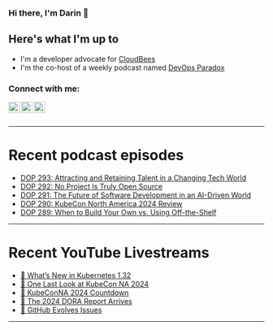 ### Hi there, I'm Darin 👋

## Here's what I'm up to
- I'm a developer advocate for [CloudBees][cloudbees-website]
- I'm the co-host of a weekly podcast named [DevOps Paradox][dop-website]

### Connect with me:

[<img align="left" alt="darinpope | Twitter" width="22px" src="https://cdn.jsdelivr.net/npm/simple-icons@v3/icons/twitter.svg" />][twitter]
[<img align="left" alt="darinpope | LinkedIn" width="22px" src="https://cdn.jsdelivr.net/npm/simple-icons@v3/icons/linkedin.svg" />][linkedin]
[<img align="left" alt="darinpope | Instagram" width="22px" src="https://cdn.jsdelivr.net/npm/simple-icons@v3/icons/instagram.svg" />][instagram]

<br />
<br />

---

# Recent podcast episodes
<!-- BLOG-POST-LIST:START -->
- [DOP 293: Attracting and Retaining Talent in a Changing Tech World](https://www.devopsparadox.com/episodes/attracting-and-retaining-talent-in-a-changing-tech-world-293/)
- [DOP 292: No Project Is Truly Open Source](https://www.devopsparadox.com/episodes/no-project-is-truly-open-source-292/)
- [DOP 291: The Future of Software Development in an AI-Driven World](https://www.devopsparadox.com/episodes/the-future-of-software-development-in-an-ai-driven-world-291/)
- [DOP 290: KubeCon North America 2024 Review](https://www.devopsparadox.com/episodes/kubecon-north-america-2024-review-290/)
- [DOP 289: When to Build Your Own vs. Using Off-the-Shelf](https://www.devopsparadox.com/episodes/when-to-build-your-own-vs-using-off-the-shelf-289/)
<!-- BLOG-POST-LIST:END -->

---

# Recent YouTube Livestreams
<!-- YOUTUBE:START -->
- [🔴 What’s New in Kubernetes 1.32](https://www.youtube.com/watch?v=IdfLZuWf6-w)
- [🔴 One Last Look at KubeCon NA 2024](https://www.youtube.com/watch?v=basPug2EINM)
- [🔴 KubeConNA 2024 Countdown](https://www.youtube.com/watch?v=VZBM85YDiEw)
- [🔴 The 2024 DORA Report Arrives](https://www.youtube.com/watch?v=JosK_nTjSbo)
- [🔴 GitHub Evolves Issues](https://www.youtube.com/watch?v=PzdOqhukXDg)
<!-- YOUTUBE:END -->

---


[website]: https://www.darinpope.com/
[twitter]: https://twitter.com/darinpope
[youtube]: https://youtube.com/darinpope
[instagram]: https://instagram.com/darinpope
[linkedin]: https://linkedin.com/in/darinpope
[cloudbees-website]: https://www.cloudbees.com/
[dop-website]: https://www.devopsparadox.com/

<!--
**darinpope/darinpope** is a ✨ _special_ ✨ repository because its `README.md` (this file) appears on your GitHub profile.

Here are some ideas to get you started:

- 🔭 I’m currently working on ...
- 🌱 I’m currently learning ...
- 👯 I’m looking to collaborate on ...
- 🤔 I’m looking for help with ...
- 💬 Ask me about ...
- 📫 How to reach me: ...
- 😄 Pronouns: ...
- ⚡ Fun fact: ...
-->
